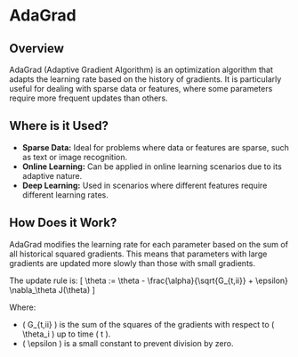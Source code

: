 # AdaGrad

## Overview

AdaGrad (Adaptive Gradient Algorithm) is an optimization algorithm that adapts the learning rate based on the history of gradients. It is particularly useful for dealing with sparse data or features, where some parameters require more frequent updates than others.

## Where is it Used?

- **Sparse Data:** Ideal for problems where data or features are sparse, such as text or image recognition.
- **Online Learning:** Can be applied in online learning scenarios due to its adaptive nature.
- **Deep Learning:** Used in scenarios where different features require different learning rates.

## How Does it Work?

AdaGrad modifies the learning rate for each parameter based on the sum of all historical squared gradients. This means that parameters with large gradients are updated more slowly than those with small gradients.

The update rule is:
\[ \theta := \theta - \frac{\alpha}{\sqrt{G_{t,ii}} + \epsilon} \nabla_\theta J(\theta) \]

Where:
- \( G_{t,ii} \) is the sum of the squares of the gradients with respect to \( \theta_i \) up to time \( t \).
- \( \epsilon \) is a small constant to prevent division by zero.

